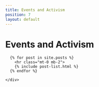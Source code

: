 ```yaml
---
title: Events and Activism
position: 7
layout: default
---
```


<div class="container">

  <div class="clearfix spacer"></div>

  <h1 class="page-title mb-2">Events and Activism</h1>

  <div class="clearfix spacer"></div>

  <div class="row">
    <div class="col-sm-10 col-lg-9">

      {% for post in site.posts %}
        <hr class="mt-0 mb-2">
        {% include post-list.html %}
      {% endfor %}

    </div>
  </div>

</div>

<div class="spacer clearfix"></div>
<div class="spacer clearfix"></div>

